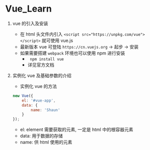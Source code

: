 # Vue_Learn

01. vue 的引入及安装
    * 在 html 头文件内引入 `<script src="https://unpkg.com/vue"></script>` 就可使用 vue.js
    * 最新版本 vue 可登陆 `https://cn.vuejs.org` -> 起步  -> 安装
    * 如果需要搭建 `webpack` 环境也可以使用 npm 进行安装
        * ` npm install vue`
        * 详见官方文档

02. 实例化 vue 及基础参数的介绍
    * 实例化 vue 的方法
    ```js
    new Vue({
        el: '#vue-app',
        data: {
            name: 'Shaun'
        }
    });
    ```
    * el:   element 需要获取的元素, 一定是 html 中的根容器元素
    * data: 用于数据的存储
    * name: 供 html 使用的元素
